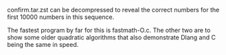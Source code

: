 confirm.tar.zst can be decompressed to reveal the correct numbers for the first 10000 numbers in this sequence.

The fastest program by far for this is fastmath-O.c. The other two are to show some older quadratic algorithms that also demonstrate Dlang and C being the same in speed.
